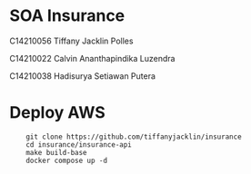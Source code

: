 # SOA Insurance

C14210056	Tiffany Jacklin Polles

C14210022	Calvin Ananthapindika Luzendra

C14210038	Hadisurya Setiawan Putera

# Deploy AWS

        git clone https://github.com/tiffanyjacklin/insurance
        cd insurance/insurance-api
        make build-base
        docker compose up -d 
